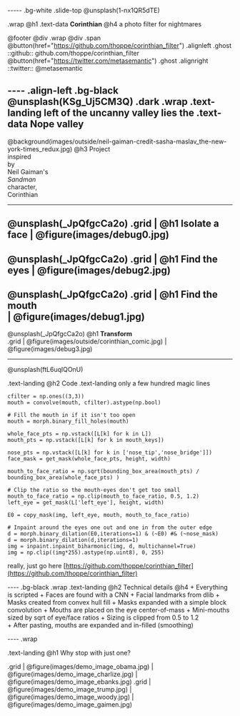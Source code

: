 ----- .bg-white .slide-top
@unsplash(1-nx1QR5dTE)

.wrap
 @h1 .text-data **Corinthian**
 @h4 a photo filter for nightmares


@footer
 @div .wrap @div .span
  @button(href="https://github.com/thoppe/corinthian_filter") .alignleft .ghost
   ::github:: github.com/thoppe/corinthian_filter
  @button(href="https://twitter.com/metasemantic") .ghost .alignright
   ::twitter:: @metasemantic 

---- .align-left .bg-black
@unsplash(KSg_Uj5CM3Q) .dark
.wrap
	.text-landing left of the uncanny valley lies the
	.text-data Nope valley
----
@background(images/outside/neil-gaiman-credit-sasha-maslav_the-new-york-times_redux.jpg)
@h3
   Project <br> inspired <br> by <br> Neil Gaiman's <br> _Sandman_ <br> character, <br> Corinthian

----
@unsplash(_JpQfgcCa2o) 
.grid
    | @h1 **Isolate a face**
    | @figure(images/debug0.jpg)
---- 
@unsplash(_JpQfgcCa2o) 
.grid
    | @h1 **Find the eyes**
    | @figure(images/debug2.jpg)
----
@unsplash(_JpQfgcCa2o) 
.grid
    | @h1 **Find the mouth**	
    | @figure(images/debug1.jpg)
---- 
@unsplash(_JpQfgcCa2o) 
@h1 **Transform**	
.grid
    | @figure(images/outside/corinthian_comic.jpg)
    | @figure(images/debug3.jpg)

----
@unsplash(ftL6uqlQOnU) 


.text-landing @h2 Code
.text-landing only a few hundred magic lines
```
cfilter = np.ones((3,3))
mouth = convolve(mouth, cfilter).astype(np.bool)

# Fill the mouth in if it isn't too open
mouth = morph.binary_fill_holes(mouth)

whole_face_pts = np.vstack([L[k] for k in L])
mouth_pts = np.vstack([L[k] for k in mouth_keys])

nose_pts = np.vstack([L[k] for k in ['nose_tip','nose_bridge']])
face_mask = get_mask(whole_face_pts, height, width)

mouth_to_face_ratio = np.sqrt(bounding_box_area(mouth_pts) / bounding_box_area(whole_face_pts) )

# Clip the ratio so the mouth-eyes don't get too small
mouth_to_face_ratio = np.clip(mouth_to_face_ratio, 0.5, 1.2)
left_eye = get_mask(L['left_eye'], height, width)

E0 = copy_mask(img, left_eye, mouth, mouth_to_face_ratio)

# Inpaint around the eyes one out and one in from the outer edge
d = morph.binary_dilation(E0,iterations=1) & (~E0) #& (~nose_mask)
d = morph.binary_dilation(d,iterations=1)
img = inpaint.inpaint_biharmonic(img, d, multichannel=True)
img = np.clip((img*255).astype(np.uint8), 0, 255)
```
really, just go here [https://github.com/thoppe/corinthian_filter](https://github.com/thoppe/corinthian_filter)

---- .bg-black
.wrap
	.text-landing @h2 Technical details
	@h4
	    + Everything is scripted
	    + Faces are found with a CNN
	    + Facial landmarks from dlib
	    + Masks created from convex hull fill
	    + Masks expanded with a simple block convolution
	    + Mouths are placed on the eye center-of-mass
	    + Mini-mouths sized by sqrt of eye/face ratios
	    + Sizing is clipped from 0.5 to 1.2     
	    + After pasting, mouths are expanded and in-filled (smoothing)


---- .wrap

.text-landing @h1 Why stop with just one?

.grid
	| @figure(images/demo_image_obama.jpg)
	| @figure(images/demo_image_charlize.jpg)
	| @figure(images/demo_image_ebanks.jpg)
.grid
	| @figure(images/demo_image_trump.jpg)
	| @figure(images/demo_image_woody.jpg)
	| @figure(images/demo_image_gaimen.jpg)
